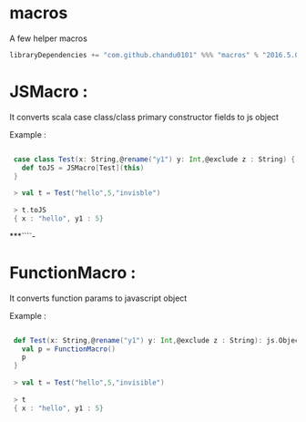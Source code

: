 # macros

A few helper macros 

```scala
libraryDependencies += "com.github.chandu0101" %%% "macros" % "2016.5.0"
```

# JSMacro :

It converts scala case class/class primary constructor fields to js object 

Example : 

```scala

 case class Test(x: String,@rename("y1") y: Int,@exclude z : String) {
   def toJS = JSMacro[Test](this)
 }
 
 > val t = Test("hello",5,"invisble")
 
 > t.toJS
 { x : "hello", y1 : 5}

```
***````-
# FunctionMacro :

It converts function params to javascript object


Example : 

```scala

 def Test(x: String,@rename("y1") y: Int,@exclude z : String): js.Object {
   val p = FunctionMacro()
   p
 }
 
 > val t = Test("hello",5,"invisible")
 
 > t
 { x : "hello", y1 : 5}

```